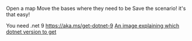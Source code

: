 Open a map
Move the bases where they need to be
Save the scenario!
it's that easy!

You need .net 9 https://aka.ms/get-dotnet-9
[An image explaining which dotnet version to get](docs/images/dotnetInstall.png)
